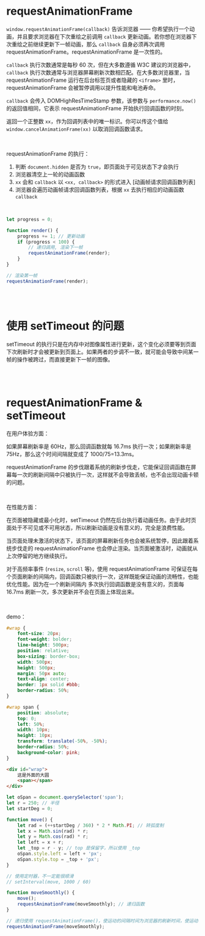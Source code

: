 # requestAnimationFrame

`window.requestAnimationFrame(callback)` 告诉浏览器 —— 你希望执行一个动画，并且要求浏览器在下次重绘之前调用 `callback` 更新动画。若你想在浏览器下次重绘之前继续更新下一帧动画，那么 `callback` 自身必须再次调用 requestAnimationFrame。requestAnimationFrame 是一次性的。

`callback` 执行次数通常是每秒 60 次，但在大多数遵循 W3C 建议的浏览器中，`callback` 执行次数通常与浏览器屏幕刷新次数相匹配。在大多数浏览器里，当 requestAnimationFrame 运行在后台标签页或者隐藏的 `<iframe>` 里时，requestAnimationFrame 会被暂停调用以提升性能和电池寿命。

`callback` 会传入 DOMHighResTimeStamp 参数，该参数与 `performance.now()` 的返回值相同，它表示 requestAnimationFrame 开始执行回调函数的时刻。

返回一个正整数 `xx`，作为回调列表中的唯一标识。你可以传这个值给 `window.cancelAnimationFrame(xx)` 以取消回调函数请求。

<br>

requestAnimationFrame 的执行：

1. 判断 `document.hidden` 是否为 `true`，即页面处于可见状态下才会执行
2. 浏览器清空上一轮的动画函数
3. `xx` 会和 `callback` 以 `<xx, callback>` 的形式进入 [动画帧请求回调函数列表]
4. 浏览器会遍历动画帧请求回调函数列表，根据 `xx` 去执行相应的动画函数 `callback`

<br>

```javascript
let progress = 0;

function render() {
    progress += 1; // 更新动画
    if (progress < 100) {
        // 递归调用, 渲染下一帧
        requestAnimationFrame(render);
    }
}

// 渲染第一帧
requestAnimationFrame(render);
```

<br><br>

# 使用 setTimeout 的问题

setTimeout 的执行只是在内存中对图像属性进行更新，这个变化必须要等到页面下次刷新时才会被更新到页面上。如果两者的步调不一致，就可能会导致中间某一帧的操作被跨过，而直接更新下一帧的图像。

<br><br>

# requestAnimationFrame & setTimeout

在用户体验方面：

如果屏幕刷新率是 60Hz，那么回调函数就每 16.7ms 执行一次；如果刷新率是 75Hz，那么这个时间间隔就变成了 1000/75=13.3ms。

requestAnimationFrame 的步伐跟着系统的刷新步伐走，它能保证回调函数在屏幕每一次的刷新间隔中只被执行一次，这样就不会导致丢帧，也不会出现动画卡顿的问题。

<br>

在性能方面：

在页面被隐藏或最小化时，setTimeout 仍然在后台执行着动画任务。由于此时页面处于不可见或不可用状态，所以刷新动画是没有意义的，完全是浪费性能。

当页面处理未激活的状态下，该页面的屏幕刷新任务也会被系统暂停，因此跟着系统步伐走的 requestAnimationFrame 也会停止渲染。当页面被激活时，动画就从上次停留的地方继续执行。

对于高频率事件 (`resize`, `scroll` 等)，使用 requestAnimationFrame 可保证在每个页面刷新的间隔内，回调函数只被执行一次，这样既能保证动画的流畅性，也能优化性能。因为在一个刷新间隔内 多次执行回调函数是没有意义的，页面每 16.7ms 刷新一次，多次更新并不会在页面上体现出来。

<br>

demo：

```css
#wrap {
    font-size: 20px;
    font-weight: bolder;
    line-height: 500px;
    position: relative;
    box-sizing: border-box;
    width: 500px;
    height: 500px;
    margin: 50px auto;
    text-align: center;
    border: 1px solid #bbb;
    border-radius: 50%;
}

#wrap span {
    position: absolute;
    top: 0;
    left: 50%;
    width: 10px;
    height: 10px;
    transform: translate(-50%, -50%);
    border-radius: 50%;
    background-color: pink;
}
```

```html
<div id="wrap">
    这是外面的大圆
    <span></span>
</div>
```

```js
let oSpan = document.querySelector('span');
let r = 250; // 半径
let startDeg = 0;

function move() {
    let rad = (++startDeg / 360) * 2 * Math.PI; // 转弧度制
    let x = Math.sin(rad) * r;
    let y = Math.cos(rad) * r;
    let left = x + r;
    let _top = r - y; // top 是保留字，所以使用 _top
    oSpan.style.left = left + 'px';
    oSpan.style.top = _top + 'px';
}

// 使用定时器，不一定能很顺滑
// setInterval(move, 1000 / 60)

function moveSmoothly() {
    move();
    requestAnimationFrame(moveSmoothly); // 递归函数
}

// 递归使用 requestAnimationFrame()，使运动的间隔时间为浏览器的刷新时间，使运动尽可能顺滑
requestAnimationFrame(moveSmoothly);
```

<br>
